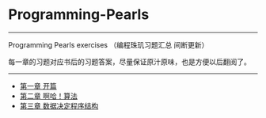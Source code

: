 # Programming-Pearls

---

Programming Pearls exercises （编程珠玑习题汇总 间断更新）

每一章的习题对应书后的习题答案，尽量保证原汁原味，也是方便以后翻阅了。

---

- [第一章 开篇](Chapter-One.md)
- [第二章 啊哈！算法](Chapter-Two.md)
- [第三章 数据决定程序结构](Chapter-Three.md)
